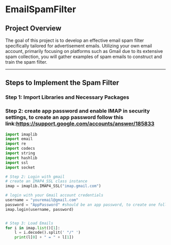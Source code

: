 # EmailSpamFilter

## Project Overview

The goal of this project is to develop an effective email spam filter specifically tailored for advertisement emails. Utilizing your own email account, primarily focusing on platforms such as Gmail due to its extensive spam collection, you will gather examples of spam emails to construct and train the spam filter.

---

## Steps to Implement the Spam Filter

### Step 1: Import Libraries and Necessary Packages

### Step 2: create app password and enable IMAP in security settings, to create an app password follow this link:https://support.google.com/accounts/answer/185833

```python
import imaplib
import email
import re
import codecs
import string
import hashlib
import ssl
import socket

# Step 2: Login with gmail
# create an IMAP4_SSL class instance
imap = imaplib.IMAP4_SSL("imap.gmail.com")

# login with your Gmail account credentials
username = "youremail@gmail.com"
password = "AppPassword" #should be an app password, to create one follow this link:https://support.google.com/accounts/answer/185833
imap.login(username, password)


# Step 3: Load Emails
for i in imap.list()[1]:
    l = i.decode().split(' "/" ')
    print(l[0] + " = " + l[1])
